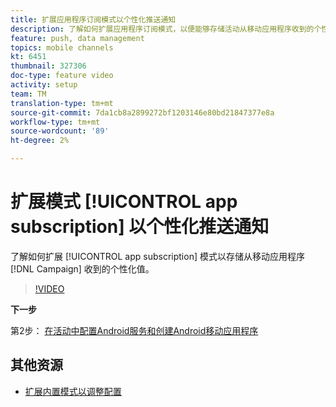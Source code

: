 ```yaml
---
title: 扩展应用程序订阅模式以个性化推送通知
description: 了解如何扩展应用程序订阅模式，以便能够存储活动从移动应用程序收到的个性化价值。
feature: push, data management
topics: mobile channels
kt: 6451
thumbnail: 327306
doc-type: feature video
activity: setup
team: TM
translation-type: tm+mt
source-git-commit: 7da1cb8a2899272bf1203146e80bd21847377e8a
workflow-type: tm+mt
source-wordcount: '89'
ht-degree: 2%

---
```



# 扩展模式 [!UICONTROL app subscription] 以个性化推送通知

了解如何扩展 [!UICONTROL app subscription] 模式以存储从移动应用程序 [!DNL Campaign] 收到的个性化值。

>[!VIDEO](https://video.tv.adobe.com/v/327306?quality=12)

**下一步**

第2步： [在活动中配置Android服务和创建Android移动应用程序](/help/tutorial-getting-started-with-push-notifications-for-android/configuring-an-android-service-in-campaign.md)

## 其他资源

* [扩展内置模式以调整配置](https://experienceleague.adobe.com/docs/campaign-classic/using/sending-messages/sending-push-notifications/configure-the-mobile-app/configuring-the-mobile-application-android.html#extend-subscription-schema)